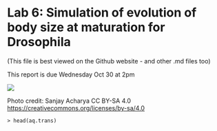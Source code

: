 # Lab 6: Simulation of evolution of body size at maturation for Drosophila
(This file is best viewed on the Github website - and other .md files too)

This report is due Wednesday Oct 30 at 2pm

<img src="https://upload.wikimedia.org/wikipedia/commons/9/95/Drosophila_melanogaster_Proboscis.jpg">

Photo credit: Sanjay Acharya CC BY-SA 4.0 https://creativecommons.org/licenses/by-sa/4.0



```
> head(aq.trans)
```

